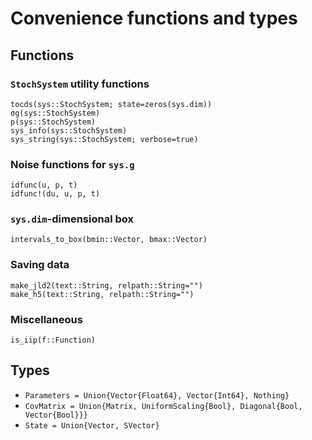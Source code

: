 # Convenience functions and types

## Functions

### `StochSystem` utility functions

```@docs
tocds(sys::StochSystem; state=zeros(sys.dim))
σg(sys::StochSystem)
p(sys::StochSystem)
sys_info(sys::StochSystem)
sys_string(sys::StochSystem; verbose=true)
```

### Noise functions for `sys.g`

```@docs
idfunc(u, p, t)
idfunc!(du, u, p, t)
```

### `sys.dim`-dimensional box

```@docs
intervals_to_box(bmin::Vector, bmax::Vector)
```

### Saving data

```@docs
make_jld2(text::String, relpath::String="")
make_h5(text::String, relpath::String="")
```

### Miscellaneous

```@docs
is_iip(f::Function)
```

## Types

* `Parameters = Union{Vector{Float64}, Vector{Int64}, Nothing}`
* `CovMatrix = Union{Matrix, UniformScaling{Bool}, Diagonal{Bool, Vector{Bool}}}`
* `State = Union{Vector, SVector}`